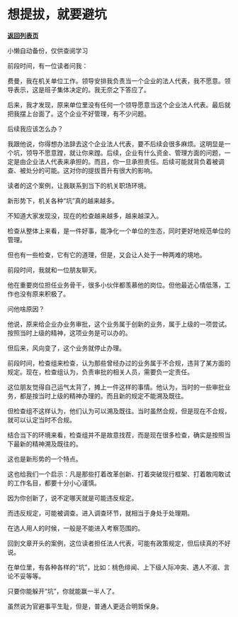 # 想提拔，就要避坑

[**返回列表页**](/gzh/费曼的小茶馆)

小懒自动备份，仅供查阅学习

前段时间，有一位读者问我：  

费曼，我在机关单位工作。领导安排我负责当一个企业的法人代表，我不愿意。领导表示，这是班子集体决定的。我无奈之下答应了。  

后来，我才发现，原来单位里没有任何一个领导愿意当这个企业法人代表。最后就把我摆上台面了。这个企业不好管理，有不少问题。

后续我应该怎么办？

我跟他说，你得想办法辞去这个企业法人代表，要不后续会很多麻烦。这明显是一个坑，领导不愿意蹚，就让你来蹚。后续，企业有什么资金、管理方面的问题，一定是由企业法人代表来承担的。而且，你一旦承担责任。后续可能就背负着被调查、被处分的可能。这对你的提拔晋升有很大的影响。

读者的这个案例，让我联系到当下的机关职场环境。  

新形势下，机关各种“坑”真的越来越多。  

不知道大家发现没，现在的检查越来越多，越来越深入。  

检查从整体上来看，是一件好事，能净化一个单位的生态，同时更好地规范单位的管理。  

但也有一些检查，它有它的道理，但是，又会让人处于一种两难的境地。  

前段时间，我就和一位朋友聊天。  

他在重要岗位担任业务骨干，很多小伙伴都羡慕他的岗位。但他最近心情低落，工作也没有原来积极了。

问他啥原因？

他说，原来给企业办业务审批，这个业务属于创新的业务，属于上级的一项尝试。按照当时上级的精神，这项业务是可以办的。

但后来，风向变了，这个业务就停止办理。

前段时间，检查组来检查，认为那些曾经办过的业务属于不合规，违背了某方面的规定。现在，检查组认为，负责审批的相关人员，需要负一定责任。  

这位朋友觉得自己运气太背了，摊上一件这样的事情。他认为，当时的一些审批业务，都是按当时上级的精神办理的。而且新的规定不能溯及既往。

但检查组不这样认为，他们认为可以溯及既往。当时虽然合规，但是现在不合规，就可以认定当时不合规。  

结合当下的环境来看，检查组并不是故意找茬，而是现在很多检查，确实是按照当下最新的精神溯及既往的。  

这也是新形势的一个特点。  

这也给我们一个启示：凡是那些打着改革创新、打着突破现行框架、打着敢闯敢试的工作名目，都要十分小心谨慎。  

因为你创新了，说不定哪天就是可能违反规定。  

而违反规定，可能被调查。进入调查环节，就相当于身处于处理期。  

在选人用人的时候，一般是不能进入考察范围的。  

回到文章开头的案例，这位读者担任法人代表，可能有政策规定，但后续真的不好说。

在单位里，有各种各样的“坑”，比如：桃色绯闻、上下级人际冲突、遇人不淑、言论不妥等等。

只要你能躲开“坑”，你就能赢一半人了。

虽然说为官避事平生耻，但是，普通人更适合明哲保身。

